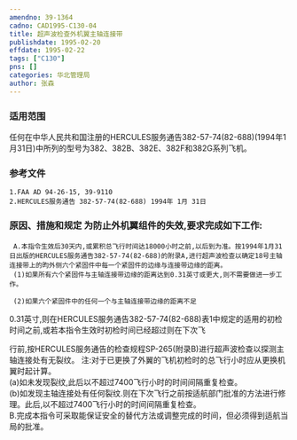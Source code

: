 ```yaml
---
amendno: 39-1364  
cadno: CAD1995-C130-04  
title: 超声波检查外机翼主轴连接带  
publishdate: 1995-02-20  
effdate: 1995-02-22  
tags: ["C130"]  
pns: []  
categories: 华北管理局  
author: 张森  
---
```

  
### 适用范围  
任何在中华人民共和国注册的HERCULES服务通告382-57-74(82-688)(1994年1月31日)中所列的型号为382、382B、382E、382F和382G系列飞机。  
  
<!--more-->  
### 参考文件  
    1.FAA AD 94-26-15, 39-9110  
    2.HERCULES服务通告 382-57-74(82-688) 1994年 1月 31日  
  
### 原因、措施和规定     为防止外机翼组件的失效,要求完成如下工作:  
     A.本指令生效后30天内,或累积总飞行时间达18000小时之前,以后到为准。按1994年1月31日出版的HERCULES服务通告382-57-74(82-688)的附录A,进行超声波检查以确定18号主轴连接带上的昀外侧六个紧固件中每一个紧固件的边缘与连接带边缘的距离。  
     (1)如果所有六个紧固件与主轴连接带边缘的距离达到0.31英寸或更大,则不需要做进一步工作。  
  
     (2)如果六个紧固件中的任何一个与主轴连接带边缘的距离不足  
0.31英寸,则在HERCULES服务通告382-57-74(82-688)表1中规定的适用的初检时间之前,或若本指令生效时初检时间已经超过则在下次飞  
  
行前,按HERCULES服务通告的检查规程SP-265(附录B)进行超声波检查以探测主轴连接处有无裂纹。      注:对于已更换了外翼的飞机初检时的总飞行小时应从更换机翼时起计算。  
     (a)如未发现裂纹,此后以不超过7400飞行小时的时间间隔重复检查。  
     (b)如发现主轴连接处有任何裂纹.则在下次飞行之前按适航部门批准的方法进行修理。此后,以不超过7400飞行小时的时间间隔重复检查。  
     B.完成本指令可采取能保证安全的替代方法或调整完成的时间，但必须得到适航当局的批准。  
  
